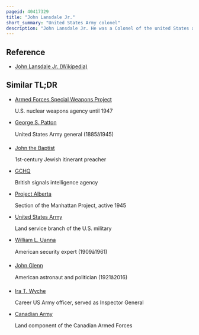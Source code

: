 ```yaml
---
pageid: 40417329
title: "John Lansdale Jr."
short_summary: "United States Army colonel"
description: "John Lansdale Jr. He was a Colonel of the united States army that was responsible for Security and Intelligence for the Manhattan Project."
---
```


## Reference

- [John Lansdale Jr. (Wikipedia)](https://en.wikipedia.org/?curid=40417329)

## Similar TL;DR

- [Armed Forces Special Weapons Project](/tldr/en/armed-forces-special-weapons-project)

  U.S. nuclear weapons agency until 1947

- [George S. Patton](/tldr/en/george-s-patton)

  United States Army general (1885â1945)

- [John the Baptist](/tldr/en/john-the-baptist)

  1st-century Jewish itinerant preacher

- [GCHQ](/tldr/en/gchq)

  British signals intelligence agency

- [Project Alberta](/tldr/en/project-alberta)

  Section of the Manhattan Project, active 1945

- [United States Army](/tldr/en/united-states-army)

  Land service branch of the U.S. military

- [William L. Uanna](/tldr/en/william-l-uanna)

  American security expert (1909â1961)

- [John Glenn](/tldr/en/john-glenn)

  American astronaut and politician (1921â2016)

- [Ira T. Wyche](/tldr/en/ira-t-wyche)

  Career US Army officer, served as Inspector General

- [Canadian Army](/tldr/en/canadian-army)

  Land component of the Canadian Armed Forces
